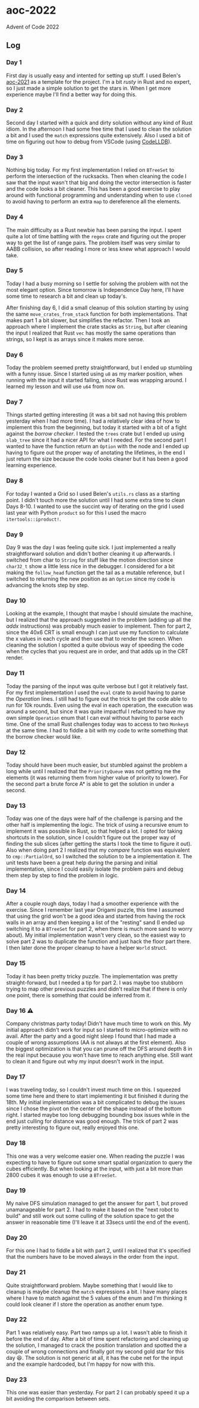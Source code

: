 # aoc-2022
Advent of Code 2022

## Log

### Day 1

First day is usually easy and intented for setting up stuff. I used Belen's [aoc-2021](https://github.com/belen-albeza/aoc-2021) as a template for the project. I'm a bit *rusty* in Rust and no expert, so I just made a simple solution to get the stars in. When I get more experience maybe I'll find a better way for doing this.

### Day 2

Second day I started with a quick and dirty solution without any kind of Rust idiom. In the afternoon I had some free time that I used to clean the solution a bit and I used the `match` expressions quite extensively. Also I used a bit of time on figuring out how to debug from VSCode (using [CodeLLDB](https://marketplace.visualstudio.com/items?itemName=vadimcn.vscode-lldb)). 

### Day 3

Nothing big today. For my first implementation I relied on `BTreeSet` to perform the intersection of the rucksacks. Then when cleaning the code I saw that the input wasn't that big and doing the vector intersection is faster and the code looks a bit cleaner. This has been a good exercise to play around with functional programming and understanding when to use `cloned` to avoid having to perform an extra `map` to dereference all the elements. 

### Day 4

The main difficulty as a Rust newbie has been parsing the input. I spent quite a lot of time battling with the `regex` crate and figuring out the proper way to get the list of range pairs. The problem itself was very similar to AABB collision, so after reading I more or less knew what approach I would take.

### Day 5

Today I had a busy morning so I settle for solving the problem with not the most elegant option. Since tomorrow is Independence Day here, I'll have some time to research a bit and clean up today's. 

After finishing day 6, I did a small cleanup of this solution starting by using the same `move_crates_from_stack` function for both implementations. That makes part 1 a bit slower, but simplifies the refactor. Then I took an approach where I implement the crate stacks as `String`, but after cleaning the input I realized that Rust `vec` has mostly the same operations than strings, so I kept is as arrays since it makes more sense. 

### Day 6 

Today the problem seemed pretty straightforward, but I ended up stumbling with a funny issue. Since I started using `u8` as my marker position, when running with the input it started failing, since Rust was wrapping around. I learned my lesson and will use `u64` from now on. 

### Day 7 

Things started getting interesting (it was a bit sad not having this problem yesterday when I had more time). I had a relatively clear idea of how to implement this from the beginning, but today it started with a bit of a fight against the *borrow checker*. I tested the `trees` crate but I ended up using `slab_tree` since it had a nicer API for what I needed. For the second part I wanted to have the function return an `Option` with the node and I ended up having to figure out the proper way of anotating the lifetimes, in the end I just return the size because the code looks cleaner but it has been a good learning experience.

### Day 8

For today I wanted a Grid so I used Belen's `utils.rs` class as a starting point. I didn't touch more the solution until I had some extra time to clean Days 8-10. I wanted to use the succint way of iterating on the grid I used last year with Python `product` so for this I used the macro `itertools::iproduct!`. 

### Day 9

Day 9 was the day I was feeling quite sick. I just implemented a really straightforward solution and didn't bother cleaning it up afterwards. I switched from char to `String` for stuff like the motion direction since `char32_t` show a little less nice in the debugger. I considered for a bit making the `follow_head` function get the tail as a mutable reference, but I switched to returning the new position as an `Option` since my code is advancing the knots step by step.

### Day 10

Looking at the example, I thought that maybe I should simulate the machine, but I realized that the approach suggested in the problem (adding up all the *addx* instructions) was probably much easier to implement. Then for part 2, since the 40x6 CRT is small enough I can just use my function to calculate the x values in each cycle and then use that to render the screen. When cleaning the solution I spotted a quite obvious way of speeding the code when the cycles that you request are in order, and that adds up in the CRT render. 

### Day 11

Today the parsing of the input was quite verbose but I got it relatively fast. For my first implementation I used the `eval` crate to avoid having to parse the *Operation* lines. I still had to figure out the trick to get the code able to run for 10k rounds. Even using the eval in each operation, the execution was around a second, but since it was quite impactful I refactored to have my own simple `Operation` enum that I can eval without having to parse each time. One of the small Rust challenges today was to access to two `Monkey`s at the same time. I had to fiddle a bit with my code to write something that the borrow checker would like. 

### Day 12

Today should have been much easier, but stumbled against the problem a long while until I realized that the `PriorityQueue` was not getting me the elements (it was returning them from higher value of priority to lower). For the second part a brute force A* is able to get the solution in under a second. 

### Day 13

Today was one of the days were half of the challenge is parsing and the other half is implementing the logic. The trick of using a recursive enum to implement it was possible in Rust, so that helped a lot. I opted for taking shortcuts in the solution, since I couldn't figure out the proper way of finding the sub slices (after getting the starts I took the time to figure it out). Also when doing part 2 I realized that my *compare* function was equivalent to `cmp::PartialOrd`, so I switched the solution to be a implementation it. The unit tests have been a great help during the parsing and initial implementation, since I could easily isolate the problem pairs and debug them step by step to find the problem in logic.

### Day 14

After a couple rough days, today I had a smoother experience with the exercise. Since I remember last year Origami puzzle, this time I assumed that using the grid won't be a good idea and started from having the rock walls in an array and then keeping a list of the "resting" sand (I ended up switching it to a `BTreeSet` for part 2, when there is much more sand to worry about). My initial implementation wasn't very clean, so the easiest way to solve part 2 was to duplicate the function and just hack the floor part there. I then later done the proper cleanup to have a helper `World` struct. 

### Day 15

Today it has been pretty tricky puzzle. The implementation was pretty straight-forward, but I needed a tip for part 2. I was maybe too stubborn trying to map other previous puzzles and didn't realize that if there is only one point, there is something that could be inferred from it. 

### Day 16 :warning:

Company christmas party today! Didn't have much time to work on this. My initial approach didn't work for input so I started to micro-optimize with no avail. After the party and a good night sleep I found that I had made a couple of wrong assumptions (AA is not always at the first element). Also the biggest optimization is that you can prune off the DFS around depth 8 in the real input because you won't have time to reach anything else. Still want to clean it and figure out why my input doesn't work in the input. 

### Day 17 

I was traveling today, so I couldn't invest much time on this. I squeezed some time here and there to start implementing it but finished it during the 18th. My initial implementation was a bit complicated to debug the issues since I chose the pivot on the center of the shape instead of the bottom right. I started maybe too long debugging bounding box issues while in the end just culling for distance was good enough. The trick of part 2 was pretty interesting to figure out, really enjoyed this one. 

### Day 18

This one was a very welcome easier one. When reading the puzzle I was expecting to have to figure out some smart spatial organization to query the cubes efficiently. But when looking at the input, with just a bit more than 2800 cubes it was enough to use a `BTreeSet`. 

### Day 19

My naive DFS simulation managed to get the answer for part 1, but proved unamanageable for part 2. I had to make it based on the "next robot to build" and still work out some culling of the solution space to get the answer in reasonable time (I'll leave it at 33secs until the end of the event).

### Day 20

For this one I had to fiddle a bit with part 2, until I realized that it's specified that the numbers have to be moved always in the order from the input.

### Day 21

Quite straightforward problem. Maybe something that I would like to cleanup is maybe cleanup the `match` expressions a bit. I have many places where I have to match against the 5 values of the enum and I'm thinking it could look cleaner if I store the operation as another enum type. 

### Day 22

Part 1 was relatively easy. Part two ramps up a lot. I wasn't able to finish it before the end of day. After a bit of time spent refactoring and cleaning up the solution, I managed to crack the position translation and spotted the a couple of wrong connections and finally got my second gold star for this day :satisfied:. The solution is not generic at all, it has the cube net for the input and the example hardcoded, but I'm happy for now with this.

### Day 23

This one was easier than yesterday. For part 2 I can probably speed it up a bit avoiding the comparison between sets.
